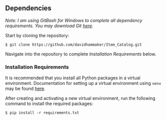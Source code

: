 ## Dependencies

_Note: I am using GitBash for Windows to complete all dependency requirements. You may download Git [here](https://git-scm.com/downloads)._

Start by cloning the repository:

```
$ git clone https://github.com/davidhammaker/Item_Catalog.git
```

Navigate into the repository to complete _Installation Requirements_ below.

### Installation Requirements

It is recommended that you install all Python packages in a virtual environment. Documentation for setting up a virtual environment using `venv` may be found [here](https://docs.python.org/3/library/venv.html).

After creating and activating a new virtual environment, run the following command to install the required packages:

```
$ pip install -r requirements.txt
```

